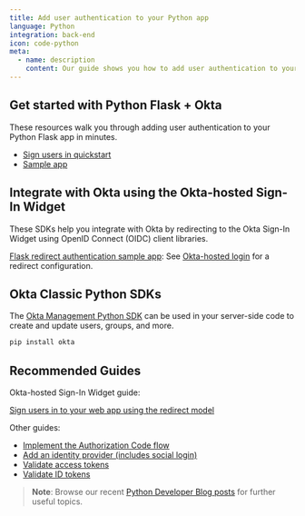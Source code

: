 ```yaml
---
title: Add user authentication to your Python app
language: Python
integration: back-end
icon: code-python
meta:
  - name: description
    content: Our guide shows you how to add user authentication to your Python app with examples using Flask.
---
```


## Get started with Python Flask + Okta

These resources walk you through adding user authentication to your Python Flask app in minutes.

<ul class='language-ctas'>
	<li>
		<a href='/docs/guides/sign-into-web-app-redirect/python/main/' class='Button--blueDarkOutline' data-proofer-ignore>
			<span>Sign users in quickstart</span>
		</a>
	</li>
	<!-- <li>
    <a href='/docs/guides/protect-your-api/python/main/' class='Button--blueDarkOutline' data-proofer-ignore>
      <span>Protect your API quickstart</span>
    </a>
  </li> -->
	<li>
		<a href='https://github.com/okta/samples-python-flask' class='Button--blueDarkOutline' data-proofer-ignore>
			<span>Sample app</span>
		</a>
	</li>
</ul>

## Integrate with Okta using the Okta-hosted Sign-In Widget

These SDKs help you integrate with Okta by redirecting to the Okta Sign-In Widget using OpenID Connect (OIDC) client libraries.

[Flask redirect authentication sample app](https://github.com/okta/samples-python-flask): See [Okta-hosted login](https://github.com/okta/samples-python-flask/tree/master/okta-hosted-login) for a redirect configuration.

## Okta Classic Python SDKs

The [Okta Management Python SDK](https://github.com/okta/okta-sdk-python) can be used in your server-side code to create and update users, groups, and more.

```bash
pip install okta
```

## Recommended Guides

Okta-hosted Sign-In Widget guide:

[Sign users in to your web app using the redirect model](/docs/guides/sign-into-web-app-redirect/python/main/)

Other guides:

* [Implement the Authorization Code flow](/docs/guides/implement-grant-type/authcode/main/)
* [Add an identity provider (includes social login)](/docs/guides/identity-providers/)
* [Validate access tokens](/docs/guides/validate-access-tokens)
* [Validate ID tokens](/docs/guides/validate-id-tokens)

> **Note**: Browse our recent [Python Developer Blog posts](https://developer.okta.com/blog/tags/python/) for further useful topics.
